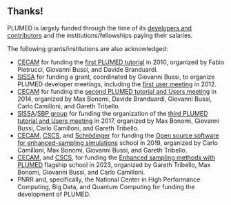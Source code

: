 Thanks!
-----------------------------

PLUMED is largely funded through the time of its [developers and contributors](/people) and the institutions/fellowships paying their salaries.

The following grants/institutions are also acknowledged:
- [CECAM](http://www.cecam.org) for funding the [first PLUMED tutorial](https://www.cecam.org/workshop-details/free-energy-calculations-with-plumed-864) in 2010, organized by Fabio Pietrucci, Giovanni Bussi, and Davide Branduardi.
- [SISSA](http://www.sissa.it) for funding a grant, coordinated by Giovanni Bussi, to organize PLUMED developer meetings, including the
  [first user meeting](https://sites.google.com/site/plumedmeeting/home) in 2012.
- [CECAM](http://www.cecam.org) for funding the
  [second PLUMED tutorial and Users meeting](https://www.cecam.org/workshop-details/enhancing-molecular-simulations-with-plumed-539) in 2014,
   organized by Max Bonomi, Davide Branduardi, Giovanni Bussi, Carlo Camilloni, and Gareth Tribello.
- [SISSA](http://www.sissa.it)/[SBP group](http://www.sissa.it/sbp) for funding the organization of the
  [third PLUMED tutorial and Users meeting](http://sites.google.com/view/plumed-meeting-2017/home) in 2017, organized by Max Bonomi, Giovanni Bussi, Carlo Camilloni, and Gareth Tribello.
- [CECAM](http://www.cecam.org), [CSCS](https://www.cscs.ch), and [Schrödinger](https://www.schrodinger.com) for funding the [Open source software for enhanced-sampling simulations](https://www.cecam.org/workshop-details/open-source-software-for-enhanced-sampling-simulations-118/) school in 2019, organized by Carlo Camilloni, Max Bonomi, Giovanni Bussi, and Gareth Tribello.
- [CECAM](http://www.cecam.org), and [CSCS](https://www.cscs.ch), for funding the [Enhanced sampling methods with PLUMED](https://www.cecam.org/workshop-details/enhanced-sampling-methods-with-plumed-1200) flagship school in 2023, organized by Gareth Tribello, Max Bonomi, Giovanni Bussi, and Carlo Camilloni.
- PNRR and, specifically, the National Center in High Performance Computing, Big Data, and Quantum Computing for funding the development of PLUMED.
